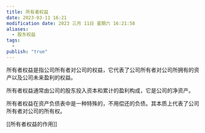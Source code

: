 ```yaml
---
title: 所有者权益
date: 2023-03-11 16:21
modification date: 2023 三月 11日 星期六 16:21:58
aliases:
  - 股东权益
tags:
  - 
publish: "true"
---
```


所有者权益是指公司所有者对公司的权益，它代表了公司所有者对公司所拥有的资产以及公司未来盈利的权益。

所有者权益通常由公司的股东投入资本和累计的盈利构成，它是公司的净资产。

所有者权益在资产负债表中是一种特殊的，不用偿还的负债。其本质上代表了公司所有者对公司的所有权。

[[所有者权益的作用]]
